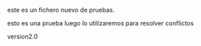 este es un fichero nuevo de pruebas.


esto es una prueba luego lo utilizaremos
para resolver conflictos

version2.0

